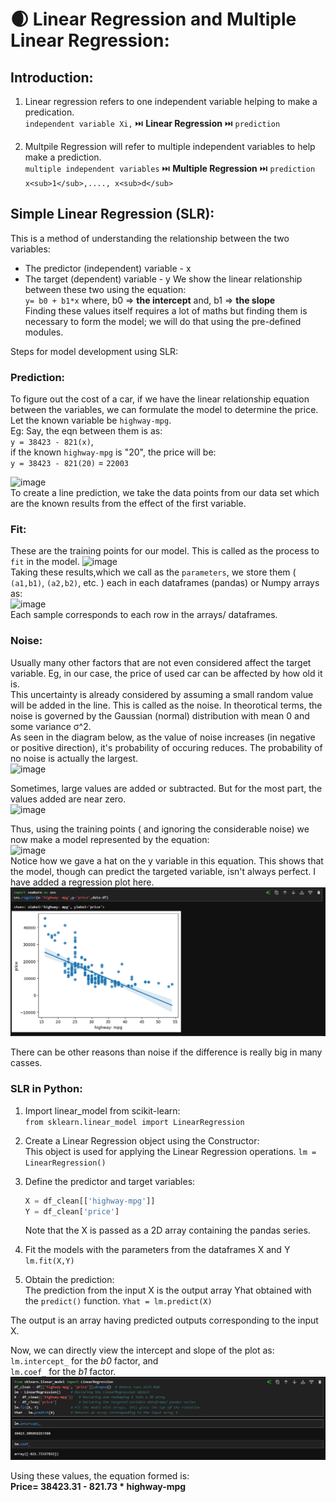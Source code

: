 # 🌒 Linear Regression and Multiple Linear Regression: 

## Introduction:
1) Linear regression refers to one independent variable helping to make a predication.  
    `independent variable Xi,` ⏭️ **Linear Regression** ⏭️ `prediction`
   
2) Multpile Regression will refer to multiple independent variables to help make a prediction.  
    `multiple independent variables`     ⏭️ **Multiple Regression** ⏭️ `prediction`
   `x<sub>1</sub>,...., x<sub>d</sub>`

## Simple Linear Regression (SLR):
This is a method of understanding the relationship between the two variables:  
- The predictor (independent) variable - x
- The target (dependent) variable - y
We show the linear relationship between these two using the equation:  
          `y= b0 + b1*x`
  where,
  b0 => **the intercept** and,
  b1 => **the slope**  
Finding these values itself requires a lot of maths but finding them is necessary to form the model; we will do that using the pre-defined modules.

Steps for model development using SLR:  
### Prediction: 
To figure out the cost of a car, if we have the linear relationship equation between the variables, we can formulate the model to determine the price. Let the known variable be `highway-mpg`.  
Eg: Say, the eqn between them is as:  
`y = 38423 - 821(x)`,  
if the known `highway-mpg` is "20", the price will be:  
`y = 38423 - 821(20)` = `22003`

![image](https://github.com/user-attachments/assets/219beb20-48d8-4e18-8554-5948e0d40b32)  
To create a line prediction, we take the data points from our data set which are the known results from the effect of the first variable.  

### Fit:
These are the training points for our model. This is called as the process to `fit` in the model.
![image](https://github.com/user-attachments/assets/ca40de9a-7a81-4501-880e-2285433a6dd2)  
Taking these results,which we call as the `parameters`, we store them ( `(a1,b1)`, `(a2,b2)`, etc. ) each in each dataframes (pandas) or Numpy arrays as:  
![image](https://github.com/user-attachments/assets/3925ffb1-c0bf-4379-8587-f4760b82e67f)  
Each sample corresponds to each row in the arrays/ dataframes.

### Noise:  
Usually many other factors that are not even considered affect the target variable. Eg, in our case, the price of used car can be affected by how old it is.  
This uncertainty is already considered by assuming a small random value will be added in the line. This is called as the noise. In theorotical terms, the noise is governed by the Gaussian (normal) distribution with mean 0 and some variance σ^2.  
As seen in the diagram below, as the value of noise increases (in negative or positive direction), it's probability of occuring reduces. The probability of no noise is actually the largest.  
![image](https://github.com/user-attachments/assets/71862138-db33-4224-bce5-9c4b52eb5170)  

Sometimes, large values are added or subtracted. But for the most part, the values added are near zero.  
![image](https://github.com/user-attachments/assets/1afe9cf6-c3bc-45fa-9801-0cc66f6dfce1)  

Thus, using the training points ( and ignoring the considerable noise) we now make a model represented by the equation:  
![image](https://github.com/user-attachments/assets/81de7f5f-1861-4e46-835e-338fce997429)  
Notice how we gave a hat on the y variable in this equation. This shows that the model, though can predict the targeted variable, isn't always perfect. I have added a regression plot here.  
![regplot](image-71.png)  

There can be other reasons than noise if the difference is really big in many casses.

### SLR in Python:
1) Import linear_model from scikit-learn:  
   `from sklearn.linear_model import LinearRegression`
   
2) Create a Linear Regression object using the Constructor:  
    This object is used for applying the Linear Regression operations. 
    `lm = LinearRegression()` 

   
5) Define the predictor and target variables:  
    ```python
    X = df_clean[['highway-mpg']]
    Y = df_clean['price'] 
    ```
    Note that the X is passed as a 2D array containing the pandas series.

6) Fit the models with the parameters from the dataframes X and Y  
    `lm.fit(X,Y)`

7) Obtain the prediction:  
    The prediction from the input X is the output array Yhat obtained with the `predict()` function.
    `Yhat = lm.predict(X) `

The output is an array having predicted outputs corresponding to the input X.

Now, we can directly view the intercept and slope of the plot as:  
`lm.intercept_` for the _b0_ factor, and  
`lm.coef_` for the _b1_ factor.
![lm](image-70.png)

Using these values, the equation formed is:  
**Price= 38423.31 - 821.73 * highway-mpg**

